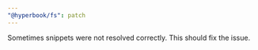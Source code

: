 ```yaml
---
"@hyperbook/fs": patch
---
```


Sometimes snippets were not resolved correctly. This should fix the issue.
